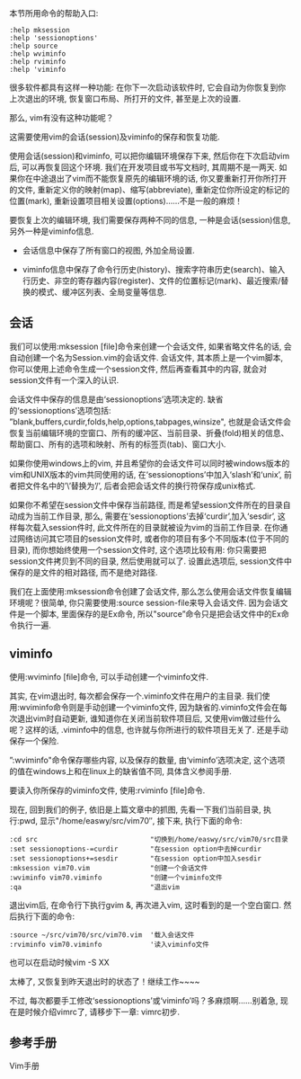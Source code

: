 本节所用命令的帮助入口: 

```
:help mksession
:help 'sessionoptions'
:help source
:help wviminfo
:help rviminfo
:help 'viminfo
```

很多软件都具有这样一种功能: 在你下一次启动该软件时, 它会自动为你恢复到你上次退出的环境, 恢复窗口布局、所打开的文件, 甚至是上次的设置. 

那么, vim有没有这种功能呢？

这需要使用vim的会话(session)及viminfo的保存和恢复功能. 

使用会话(session)和viminfo, 可以把你编辑环境保存下来, 然后你在下次启动vim后, 可以再恢复回这个环境. 我们在开发项目或书写文档时, 其周期不是一两天. 如果你在中途退出了vim而不能恢复原先的编辑环境的话, 你又要重新打开你所打开的文件, 重新定义你的映射(map)、缩写(abbreviate), 重新定位你所设定的标记的位置(mark), 重新设置项目相关设置(options)……不是一般的麻烦！

要恢复上次的编辑环境, 我们需要保存两种不同的信息, 一种是会话(session)信息, 另外一种是viminfo信息. 

- 会话信息中保存了所有窗口的视图, 外加全局设置. 

- viminfo信息中保存了命令行历史(history)、搜索字符串历史(search)、输入行历史、非空的寄存器内容(register)、文件的位置标记(mark)、最近搜索/替换的模式、缓冲区列表、全局变量等信息. 

## 会话

我们可以使用:mksession [file]命令来创建一个会话文件, 如果省略文件名的话, 会自动创建一个名为Session.vim的会话文件. 会话文件, 其本质上是一个vim脚本, 你可以使用上述命令生成一个session文件, 然后再查看其中的内容, 就会对session文件有一个深入的认识. 

会话文件中保存的信息是由‘sessionoptions’选项决定的. 缺省的‘sessionoptions’选项包括: ”blank,buffers,curdir,folds,help,options,tabpages,winsize",  也就是会话文件会恢复当前编辑环境的空窗口、所有的缓冲区、当前目录、折叠(fold)相关的信息、帮助窗口、所有的选项和映射、所有的标签页(tab)、窗口大小. 

如果你使用windows上的vim, 并且希望你的会话文件可以同时被windows版本的vim和UNIX版本的vim共同使用的话, 在‘sessionoptions’中加入‘slash’和‘unix’, 前者把文件名中的’\’替换为’/’, 后者会把会话文件的换行符保存成unix格式. 


如果你不希望在session文件中保存当前路径, 而是希望session文件所在的目录自动成为当前工作目录, 那么, 需要在‘sessionoptions’去掉‘curdir’,加入‘sesdir’, 这样每次载入session件时, 此文件所在的目录就被设为vim的当前工作目录. 在你通过网络访问其它项目的session文件时, 或者你的项目有多个不同版本(位于不同的目录), 而你想始终使用一个session文件时, 这个选项比较有用: 你只需要把session文件拷贝到不同的目录, 然后使用就可以了. 设置此选项后, session文件中保存的是文件的相对路径, 而不是绝对路径. 

我们在上面使用:mksession命令创建了会话文件, 那么怎么使用会话文件恢复编辑环境呢？很简单, 你只需要使用:source session-file来导入会话文件. 因为会话文件是一个脚本, 里面保存的是Ex命令, 所以"source”命令只是把会话文件中的Ex命令执行一遍. 

## viminfo

使用:wviminfo [file]命令, 可以手动创建一个viminfo文件. 

其实, 在vim退出时, 每次都会保存一个.viminfo文件在用户的主目录. 我们使用:wviminfo命令则是手动创建一个viminfo文件, 因为缺省的.viminfo文件会在每次退出vim时自动更新, 谁知道你在关闭当前软件项目后, 又使用vim做过些什么呢？这样的话, .viminfo中的信息, 也许就与你所进行的软件项目无关了. 还是手动保存一个保险. 

”:wviminfo"命令保存哪些内容, 以及保存的数量, 由‘viminfo’选项决定, 这个选项的值在windows上和在linux上的缺省值不同, 具体含义参阅手册. 

要读入你所保存的viminfo文件, 使用:rviminfo [file]命令. 

现在, 回到我们的例子, 依旧是上篇文章中的抓图, 先看一下我们当前目录, 执行:pwd, 显示"/home/easwy/src/vim70″, 接下来, 执行下面的命令: 

```
:cd src                            "切换到/home/easwy/src/vim70/src目录
:set sessionoptions-=curdir        "在session option中去掉curdir
:set sessionoptions+=sesdir        "在session option中加入sesdir
:mksession vim70.vim               "创建一个会话文件
:wviminfo vim70.viminfo            "创建一个viminfo文件
:qa                                "退出vim
```

退出vim后, 在命令行下执行gvim &, 再次进入vim, 这时看到的是一个空白窗口. 然后执行下面的命令: 

```
:source ~/src/vim70/src/vim70.vim  '载入会话文件
:rviminfo vim70.viminfo            '读入viminfo文件
```

也可以在启动时候vim -S XX

太棒了, 又恢复到昨天退出时的状态了！继续工作~~~~

不过, 每次都要手工修改‘sessionoptions’或‘viminfo’吗？多麻烦啊……别着急, 现在是时候介绍vimrc了, 请移步下一章: vimrc初步. 

## 参考手册

Vim手册
